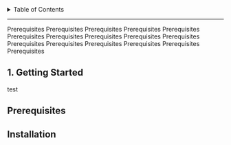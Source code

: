 <details>
  <summary>Table of Contents</summary>
  <ol>
    </li>
    <li><a href="#1-getting-started">Getting Started</a></li>
    <ul>
        <li><a href="#prerequisites">Prerequisites</a></li>
        <li><a href="#installation">Installation</a></li>
    </ul>
  </ol>
</details>

---
Prerequisites
Prerequisites
Prerequisites
Prerequisites
Prerequisites
Prerequisites
Prerequisites
Prerequisites
Prerequisites
Prerequisites
Prerequisites
Prerequisites
Prerequisites
Prerequisites
Prerequisites
Prerequisites



## 1. Getting Started
test

## Prerequisites

## Installation
